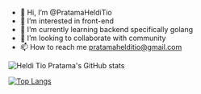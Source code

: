 - 👋 Hi, I’m @PratamaHeldiTio
- 👀 I’m interested in front-end
- 🌱 I’m currently learning backend specifically golang
- 💞️ I’m looking to collaborate with community
- 📫 How to reach me pratamahelditio@gmail.com

![Heldi Tio Pratama's GitHub stats](https://github-readme-stats.vercel.app/api?username=pratamahelditio&count_private=true&show_icons=true)

[![Top Langs](https://github-readme-stats.vercel.app/api/top-langs/?username=pratamahelditio&layout=compact&langs_count=8)](https://github.com/anuraghazra/github-readme-stats)

